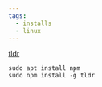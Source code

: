 ```yaml
---
tags:
  - installs
  - linux
---
```

[tldr](https://tldr.sh/)
```shell
sudo apt install npm
sudo npm install -g tldr
```
